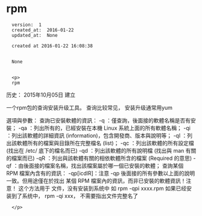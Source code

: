 
  # rpm

      version:  1
      created_at:  2016-01-22
      updated_at:  None

      created at 2016-01-22 16:08:38 


      None


      <p>
      rpm

历史：
2015年10月05日
建立



一个rpm包的查询安装升级工具。 查询比较常见， 安装升级通常用yum

選項與參數：
查詢已安裝軟體的資訊：
-q ：僅查詢，後面接的軟體名稱是否有安裝；
-qa ：列出所有的，已經安裝在本機 Linux 系統上面的所有軟體名稱；
-qi ：列出該軟體的詳細資訊 (information)，包含開發商、版本與說明等；
-ql ：列出該軟體所有的檔案與目錄所在完整檔名 (list)；
-qc ：列出該軟體的所有設定檔 (找出在 /etc/ 底下的檔名而已)
-qd ：列出該軟體的所有說明檔 (找出與 man 有關的檔案而已)
-qR ：列出與該軟體有關的相依軟體所含的檔案 (Required 的意思)
-qf ：由後面接的檔案名稱，找出該檔案屬於哪一個已安裝的軟體；
查詢某個 RPM 檔案內含有的資訊：
-qp[icdlR]：注意 -qp 後面接的所有參數以上面的說明一致。但用途僅在於找出
某個 RPM 檔案內的資訊，而非已安裝的軟體資訊！注意！
这个方法用于 文件，没有安装到系统中 
如 rpm -qpi xxxx.rpm 
如果已经安装到了系统中，
rpm -qi xxx， 不需要指出文件完整名了



      </p>

  